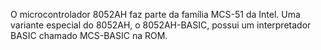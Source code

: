O microcontrolador 8052AH faz parte da família MCS-51 da Intel. Uma variante especial do 8052AH, o 8052AH-BASIC, possui um interpretador BASIC chamado MCS-BASIC na ROM.
